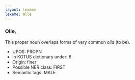 ```yaml
---
layout: lexeme
lexeme: Olle
---
```


###  Olle₁

This proper noun overlaps forms of very common *olla* (to be).
* UPOS:  PROPN
* in KOTUS dictionary under:  8
* Origin:  finer
* Possible NER class:  FIRST
* Semantic tags:  MALE

